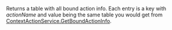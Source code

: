Returns a table with all bound action info. Each entry is a key with _actionName_ and value being the same table you would get from [ContextActionService.GetBoundActionInfo](https://developer.roblox.com/api-reference/function/ContextActionService/GetBoundActionInfo).
